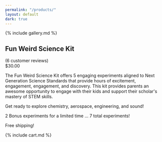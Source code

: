 ```yaml
---
permalink: "/products/"
layout: default
dark: true
---
```


<div class = 'bright'>
  <section class = 'flex'>
    <div class = 'child duo'>
      {% include gallery.md %}
    </div>
    <div class = 'child duo'>
      <h1 class = 'left'>Fun Weird Science Kit</h1>
      <i class = 'icon icon-star'></i>
      <i class = 'icon icon-star'></i>
      <i class = 'icon icon-star'></i>
      <i class = 'icon icon-star'></i>
      <i class = 'icon icon-star'></i> <span class = 'mark'> (6 customer reviews)</span>
      <div class = 'mark'>$30.00</div>
      <p>The Fun Weird Science Kit offers 5 engaging experiments aligned to Next Generation Science Standards that
        provide hours of excitement, engagement, engagement, and discovery. This kit provides parents an awesome
        opportunity to engage with their kids and support their scholar's mastery of STEM skills.</p>
      <p>Get ready to explore chemistry, aerospace, engineering, and sound!</p>
      <p>2 Bonus experiments for a limited time ... 7 total experiments!</p>
      <p>Free shipping!</p> 
      <div class = 'cart'>  {% include cart.md %} </div>
    </div>   
  </section>
</div>
